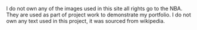 I do not own any of the images used in this site all rights go to the NBA. They are used as part of project work to demonstrate my portfolio.
I do not own any text used in this project, it was sourced from wikipedia.
